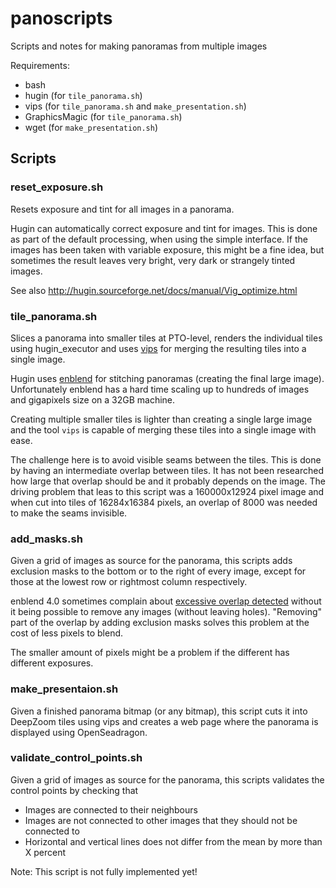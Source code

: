# panoscripts

Scripts and notes for making panoramas from multiple images

Requirements:
 * bash
 * hugin (for `tile_panorama.sh`)
 * vips (for `tile_panorama.sh` and `make_presentation.sh`)
 * GraphicsMagic (for `tile_panorama.sh`)
 * wget (for `make_presentation.sh`)

## Scripts

### reset_exposure.sh

Resets exposure and tint for all images in a panorama.

Hugin can automatically correct exposure and tint for images.
This is done as part of the default processing, when using the simple
interface. If the images has been taken with variable exposure, this
might be a fine idea, but sometimes the result leaves very bright,
very dark or strangely tinted images.

See also http://hugin.sourceforge.net/docs/manual/Vig_optimize.html

### tile_panorama.sh

Slices a panorama into smaller tiles at PTO-level, renders the individual
tiles using hugin_executor and uses [vips](https://github.com/libvips/libvips)
for merging the resulting tiles into a single image.

Hugin uses [enblend](https://wiki.panotools.org/Enblend) for stitching
panoramas (creating the final large image). Unfortunately enblend has
a hard time scaling up to hundreds of images and gigapixels size on a
32GB machine.

Creating multiple smaller tiles is lighter than creating a single
large image and the tool `vips` is capable of merging these tiles
into a single image with ease.

The challenge here is to avoid visible seams between the tiles. This is done
by having an intermediate overlap between tiles. It has not been researched
how large that overlap should be and it probably depends on the image.
The driving problem that leas to this script was a 160000x12924 pixel 
image and when cut into tiles of 16284x16384 pixels, an overlap of 8000
was needed to make the seams invisible.

### add_masks.sh

Given a grid of images as source for the panorama, this scripts adds
exclusion masks to the bottom or to the right of every image, except
for those at the lowest row or rightmost column respectively.

enblend 4.0 sometimes complain about
[excessive overlap detected](https://wiki.panotools.org/Hugin_FAQ#enblend:_excessive_overlap_detected)
without it being possible to remove any images (without leaving
holes). "Removing" part of the overlap by adding exclusion masks
solves this problem at the cost of less pixels to blend.

The smaller amount of pixels might be a problem if the different
has different exposures.

### make_presentaion.sh

Given a finished panorama bitmap (or any bitmap), this script cuts
it into DeepZoom tiles using vips and creates a web page where the
panorama is displayed using OpenSeadragon.

### validate_control_points.sh

Given a grid of images as source for the panorama, this scripts
validates the control points by checking that

* Images are connected to their neighbours
* Images are not connected to other images that they should not be connected to
* Horizontal and vertical lines does not differ from the mean by more than X percent

Note: This script is not fully implemented yet!

